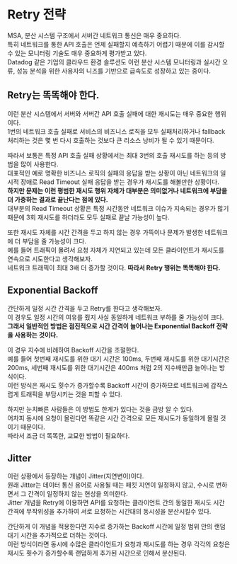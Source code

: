 # Retry 전략
MSA, 분산 시스템 구조에서 서버간 네트워크 통신은 매우 중요하다.  
특히 네트워크를 통한 API 호출은 언제 실패할지 예측하기 어렵기 때문에 이를 감시할 수 있는 모니터링 기술도 매우 중요하게 평가받고 있다.  
Datadog 같은 기업의 클라우드 환경 솔루션도 이런 분산 시스템 모니터링과 실시간 오류, 성능 분석을 위한 사용자의 니즈를 기반으로 급속도로 성장하고 있는 중이다.  

## Retry는 똑똑해야 한다.
이런 분산 시스템에서 서버와 서버간 API 호출 실패에 대한 재시도는 매우 중요한 행위이다.  
1번의 네트워크 호출 실패로 서비스의 비즈니스 로직을 모두 실패처리하거나 fallback 처리하는 것은 몇 번 다시 호출하는 것보다 큰 리소스 낭비가 될 수 있기 때문이다.  

따라서 보통은 특정 API 호출 실패 상황에서는 최대 3번의 호출 재시도를 하는 등의 방법을 많이 사용한다.  
대표적인 예로 명확한 비즈니스 로직의 실패의 응답을 받는 상황이 아닌 네트워크의 일시적 장애로 Read Timeout 실패 응답을 받는 경우가 재시도를 해볼만한 상황이다.  
**하지만 문제는 이런 평범한 재시도 행위 자체가 대부분은 의미없거나 네트워크에 부담을 더 가중하는 결과로 끝난다는 점에 있다.**  
대부분의 Read Timeout 상황은 특정 시간동안 네트워크 이슈가 지속되는 경우가 많기 때문에 3회 재시도를 하더라도 모두 실패로 끝날 가능성이 높다.  

또한 재시도 자체를 시간 간격을 두고 하지 않는 경우 가뜩이나 문제가 발생한 네트워크에 더 부담을 줄 가능성이 크다.  
예를 들어 트래픽이 몰려서 요청 자체가 지연되고 있는데 모든 클라이언트가 재시도를 연속으로 시도한다고 생각해보자.  
네트워크 트래픽이 최대 3배 더 증가할 것이다. **따라서 Retry 행위는 똑똑해야 한다.**

## Exponential Backoff
간단하게 일정 시간 간격을 두고 Retry를 한다고 생각해보자.  
이 경우도 일정 시간의 여유를 줬지 사실 동일하게 네트워크 부하를 줄 가능성이 크다.  
**그래서 일반적인 방법은 점진적으로 시간 간격이 늘어나는 Exponential Backoff 전략을 사용하는 것이다.**

이 경우 지수에 비례하여 Backoff 시간을 조절한다.  
예를 들어 첫번째 재시도를 위한 대기 시간은 100ms, 두번째 재시도를 위한 대기시간은 200ms, 세번째 재시도를 위한 대기시간은 400ms 처럼 2의 지수배만큼 늘어나는 방식이다.  
이런 방식은 재시도 횟수가 증가할수록 Backoff 시간이 증가하므로 네트워크에 갑작스럽게 트래픽을 부담시키는 것을 피할 수 있다.

하지만 눈치빠른 사람들은 이 방법도 한계가 있다는 것을 금방 알 수 있다.  
어차피 동시에 요청이 몰린다면 똑같은 시간 간격으로 모든 재시도가 동일하게 몰릴 것이기 때문이다.  
따라서 조금 더 똑똑한, 교묘한 방법이 필요하다.

## Jitter
이런 상황에서 등장하는 개념이 Jitter(지연변이)이다.  
원래 Jitter는 데이터 통신 용어로 사용될 때는 패킷 지연이 일정하지 않고, 수시로 변하면서 그 간격이 일정하지 않는 현상을 의미한다.  
Jitter 개념을 Retry에 이용하면 API를 요청하는 클라이언트 간의 동일한 재시도 시간 간격에 무작위성을 추가하여 서로 요청하는 시간대의 동시성을 분산시킬수 있다.  

간단하게 이 개념을 적용한다면 지수로 증가하는 Backoff 시간에 일정 범위 안의 랜덤 대기 시간을 추가적으로 더하는 것이다.  
이런 방식이라면 동시에 수많은 클라이언트가 요청과 재시도를 하는 경우 각각의 요청은 재시도 횟수가 증가할수록 랜덤하게 추가된 시간으로 인해서 분산된다.